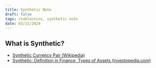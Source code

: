 ```yaml
---
title: Synthetic Note
draft: false
tags: stablecoins, synthetic note
date: 03/21/2024
---
```


## What is Synthetic?

- [Synthetic Currency Pair (Wikipedia)](https://en.wikipedia.org/wiki/Synthetic_currency_pair)
- [Synthetic: Definition in Finance, Types of Assets (investopedia.com)](https://www.investopedia.com/terms/s/synthetic.asp)